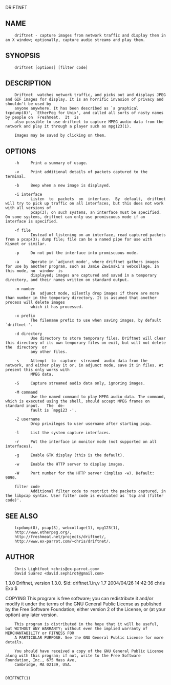   DRIFTNET
 
## NAME
        driftnet - capture images from network traffic and display them in an X window; optionally, capture audio streams and play them.
 
## SYNOPSIS
        driftnet [options] [filter code]
 
## DESCRIPTION
        Driftnet  watches network traffic, and picks out and displays JPEG and GIF images for display. It is an horrific invasion of privacy and shouldn't be used by
        anyone anywhere. It has been described as `a graphical tcpdump(8)', `EtherPeg for Unix', and called all sorts of nasty names by people on  Freshmeat.  It  is
        also possible to use driftnet to capture MPEG audio data from the network and play it through a player such as mpg123(1).
 
        Images may be saved by clicking on them.
 
## OPTIONS
        -h     Print a summary of usage.
 
        -v     Print additional details of packets captured to the terminal.
 
        -b     Beep when a new image is displayed.
 
        -i interface
               Listen  to  packets  on  interface.  By  default,  driftnet will try to pick up traffic on all interfaces, but this does not work with all versions of
               pcap(3); on such systems, an interface must be specified. On some systems, driftnet can only use promiscuous mode if an interface is specified.
 
        -f file
               Instead of listening on an interface, read captured packets from a pcap(3); dump file; file can be a named pipe for use with Kismet or similar.
 
        -p     Do not put the interface into promiscuous mode.
 
        -a     Operate in `adjunct mode', where driftnet gathers images for use by another program, such as Jamie Zawinski's webcollage. In this mode, no  window  is
               displayed; images are captured and saved in a temporary directory, and their names written on standard output.
 
        -m number
               In  adjunct mode, silently drop images if there are more than number in the temporary directory. It is assumed that another process will delete images
               which it has processed.
 
        -x prefix
               The filename prefix to use when saving images, by default `driftnet-'.
 
        -d directory
               Use directory to store temporary files. Driftnet will clear this directory of its own temporary files on exit, but will not delete  the  directory  or
               any other files.
 
        -s     Attempt  to  capture  streamed  audio data from the network, and either play it or, in adjunct mode, save it in files. At present this only works with
               MPEG data.
 
        -S     Capture streamed audio data only, ignoring images.
 
        -M command
               Use the named command to play MPEG audio data. The command, which is executed using the shell, should accept MPEG frames on standard input.   The  de‐
               fault is `mpg123 -'.
 
        -Z username
               Drop privileges to user username after starting pcap.
 
        -l     List the system capture interfaces.
 
        -r     Put the interface in monitor mode (not supported on all interfaces).
 
        -g     Enable GTK display (this is the default).
 
        -w     Enable the HTTP server to display images.
 
        -W     Port number for the HTTP server (implies -w). Default: 9090.
 
        filter code
               Additional filter code to restrict the packets captured, in the libpcap syntax. User filter code is evaluated as `tcp and (filter code)'.
 
## SEE ALSO
        tcpdump(8), pcap(3), webcollage(1), mpg123(1),
        http://www.etherpeg.org/,
        http://freshmeat.net/projects/driftnet/,
        http://www.ex-parrot.com/~chris/driftnet/.
 
## AUTHOR
        Chris Lightfoot <chris@ex-parrot.com>
        David Suárez <david.sephirot@gmail.com>
 
 1.3.0
        Driftnet, version 1.3.0.
        $Id: driftnet.1.in,v 1.7 2004/04/26 14:42:36 chris Exp $
 
 COPYING
        This  program  is free software; you can redistribute it and/or modify it under the terms of the GNU General Public License as published by the Free Software
        Foundation; either version 2 of the License, or (at your option) any later version.
 
        This program is distributed in the hope that it will be useful, but WITHOUT ANY WARRANTY; without even the implied warranty of MERCHANTABILITY or FITNESS FOR
        A PARTICULAR PURPOSE. See the GNU General Public License for more details.
 
        You should have received a copy of the GNU General Public License along with this program; if not, write to the Free Software Foundation, Inc., 675 Mass Ave,
        Cambridge, MA 02139, USA.
 
                                                                                                                                                          DRIFTNET(1)
